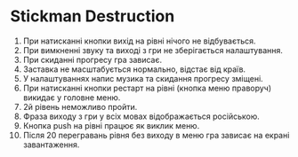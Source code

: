 # Stickman Destruction
1) При натисканні кнопки вихід на рівні нічого не відбувається.
2) При вимкненні звуку та виході з гри не зберігається налаштування.
3) При скиданні прогресу гра зависає.
4) Заставка не масштабується нормально, відстає від країв.
5) У налаштуваннях напис музика та скидання прогресу зміщені.
6) При натисканні кнопки рестарт на рівні (кнопка меню праворуч) викидає у головне меню.
7) 2й рівень неможливо пройти.
8) Фраза виходу з гри у всіх мовах відображається російською.
9) Кнопка push на рівні працює як виклик меню.
10) Після 20 перегравань рівня без виходу в меню гра зависає на екрані завантаження.
